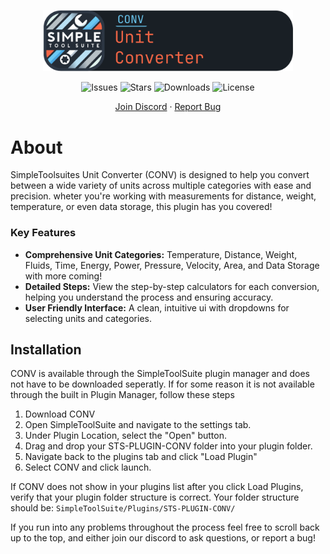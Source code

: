 <div align="center">

  <p align="center">
    <img src="https://github.com/MaxTheSpy/STS-PLUGIN-CONV/blob/main/CONV_Header.png" alt="Your Logo" width="400">
  </p>

![Issues](https://img.shields.io/github/issues/MaxTheSpy/STS-PLUGIN-CONV)
![Stars](https://img.shields.io/github/stars/MaxTheSpy/STS-PLUGIN-CONV)
![Downloads](https://img.shields.io/github/downloads/MaxTheSpy/STS-PLUGIN-CONV/total)
![License](https://img.shields.io/github/license/MaxTheSpy/STS-PLUGIN-CONV)

[Join Discord](https://discord.gg/DYs69z6WtJ) · [Report Bug](https://github.com/MaxTheSpy/STS-PLUGIN-CONV/issues/new)

</div>

# About

SimpleToolsuites Unit Converter (CONV) is designed to help you convert between a wide variety of units across multiple categories with ease and precision. wheter you're working with measurements for distance, weight, temperature, or even data storage, this plugin has you covered!

### Key Features

- **Comprehensive Unit Categories:** Temperature, Distance, Weight, Fluids, Time, Energy, Power, Pressure, Velocity, Area, and Data Storage with more coming!
- **Detailed Steps:** View the step-by-step calculators for each conversion, helping you understand the process and ensuring accuracy.
- **User Friendly Interface:** A clean, intuitive ui with dropdowns for selecting units and categories.

## Installation

CONV is available through the SimpleToolSuite plugin manager and does not have to be downloaded seperatly. If for some reason it is not available through the built in Plugin Manager, follow these steps

1. Download CONV
2. Open SimpleToolSuite and navigate to the settings tab.
3. Under Plugin Location, select the "Open" button.
4. Drag and drop your STS-PLUGIN-CONV folder into your plugin folder.
5. Navigate back to the plugins tab and click "Load Plugin"
6. Select CONV and click launch.

If CONV does not show in your plugins list after you click Load Plugins, verify that your plugin folder structure is correct. Your folder structure should be: `SimpleToolSuite/Plugins/STS-PLUGIN-CONV/`

If you run into any problems throughout the process feel free to scroll back up to the top, and either join our discord to ask questions, or report a bug!
